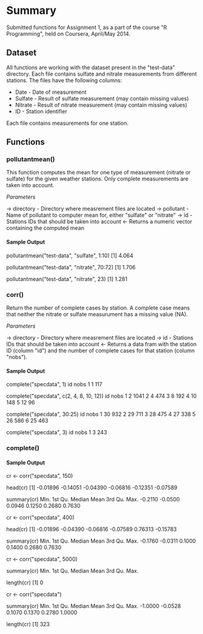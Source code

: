 # Summary

Submitted functions for Assignment 1, as a part of the course "R Programming", 
held on Coursera, April/May 2014.

## Dataset

All functions are working with the dataset present in the "test-data" directory.
Each file contains sulfate and nitrate measurements from different stations. The files
have the following columns:

* Date - Date of measurement
* Sulfate - Result of sulfate measurement (may contain missing values)
* Nitrate - Result of nitrate measurement (may contain missing values)
* ID - Station identifier

Each file contains measurements for one station.

## Functions

### pollutantmean()

This function computes the mean for one type of measurement (nitrate or sulfate)
for the given weather stations. Only complete measurements are taken into account.

*Parameters*

-> directory - Directory where measrement files are located
-> pollutant - Name of pollutant to computer mean for, either "sulfate" or "nitrate"
-> id - Stations IDs that should be taken into account
<- Returns a numeric vector containing the computed mean

#### Sample Output

pollutantmean("test-data", "sulfate", 1:10)
[1] 4.064

pollutantmean("test-data", "nitrate", 70:72)
[1] 1.706

pollutantmean("test-data", "nitrate", 23)
[1] 1.281

### corr()

Return the number of complete cases by station. A complete case means that neither
the nitrate or sulfate measurument has a missing value (NA).

*Parameters*

-> directory - Directory where measrement files are located
-> id - Stations IDs that should be taken into account
<- Returns a data fram with the station ID (column "id") and the number of 
complete cases for that station (column "nobs").

#### Sample Output

complete("specdata", 1)
   id nobs
1  1  117

complete("specdata", c(2, 4, 8, 10, 12))
  id nobs
1  2 1041
2  4  474
3  8  192
4 10  148
5 12   96

complete("specdata", 30:25)
  id nobs
1 30  932
2 29  711
3 28  475
4 27  338
5 26  586
6 25  463

complete("specdata", 3)
  id nobs
1  3  243

### complete()

#### Sample Output

cr <- corr("specdata", 150)

head(cr)
[1] -0.01896 -0.14051 -0.04390 -0.06816 -0.12351 -0.07589

summary(cr)
   Min. 1st Qu.  Median    Mean 3rd Qu.    Max. 
-0.2110 -0.0500  0.0946  0.1250  0.2680  0.7630

cr <- corr("specdata", 400)

head(cr)
[1] -0.01896 -0.04390 -0.06816 -0.07589  0.76313 -0.15783

summary(cr)
   Min. 1st Qu.  Median    Mean 3rd Qu.    Max. 
-0.1760 -0.0311  0.1000  0.1400  0.2680  0.7630

cr <- corr("specdata", 5000)

summary(cr)
   Min. 1st Qu.  Median    Mean 3rd Qu.    Max. 

length(cr)
[1] 0

cr <- corr("specdata")

summary(cr)
   Min. 1st Qu.  Median    Mean 3rd Qu.    Max. 
-1.0000 -0.0528  0.1070  0.1370  0.2780  1.0000

length(cr)
[1] 323